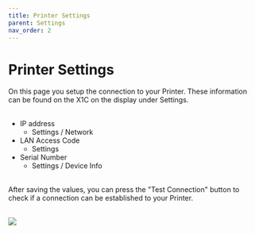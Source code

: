 ```yaml
---
title: Printer Settings
parent: Settings
nav_order: 2
---
```


# Printer Settings

On this page you setup the connection to your Printer.
These information can be found on the X1C on the display under Settings.
<br><br>

* IP address
  * Settings / Network
* LAN Access Code
  * Settings
* Serial Number
  * Settings / Device Info

<br>
After saving the values, you can press the "Test Connection" button to check if a connection can be established to your Printer.
<br><br>


![](../../assets/img/printer-settings.png)